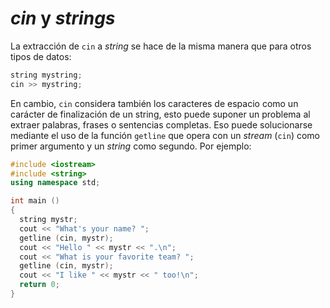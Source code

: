 _cin_ y _strings_
====

La extracción de `cin` a _string_ se hace de la misma manera que para otros tipos de datos:

```cpp
string mystring;
cin >> mystring;
```

En cambio, `cin` considera también los caracteres de espacio como un carácter de finalización de un string, esto puede suponer un problema al extraer palabras, frases o sentencias completas. Eso puede solucionarse mediante el uso de la función `getline` que opera con un _stream_ (`cin`) como primer argumento y un _string_ como segundo. Por ejemplo:

```cpp
#include <iostream>
#include <string>
using namespace std;

int main ()
{
  string mystr;
  cout << "What's your name? ";
  getline (cin, mystr);
  cout << "Hello " << mystr << ".\n";
  cout << "What is your favorite team? ";
  getline (cin, mystr);
  cout << "I like " << mystr << " too!\n";
  return 0;
}
```



